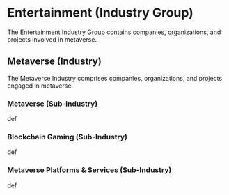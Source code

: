 # Entertainment (Industry Group)

The Entertainment Industry Group contains companies, organizations, and projects involved in metaverse.



## Metaverse (Industry)

The Metaverse Industry comprises companies, organizations, and projects engaged in metaverse.

### Metaverse (Sub-Industry)

def

### Blockchain Gaming (Sub-Industry)

def

### Metaverse Platforms & Services (Sub-Industry)

def
